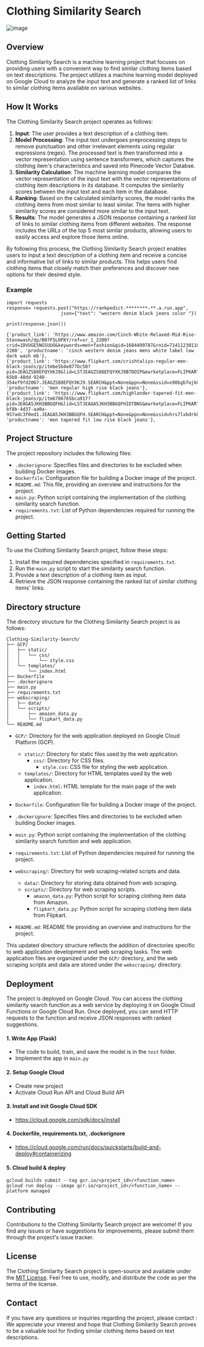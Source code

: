 # Clothing Similarity Search
![image](https://github.com/himan5hu31/Clothing-Similarity-Search/assets/130960032/9ad79965-9179-4999-8943-cb46dcead056)

## Overview

Clothing Similarity Search is a machine learning project that focuses on providing users with a convenient way to find similar clothing items based on text descriptions. The project utilizes a machine learning model deployed on Google Cloud to analyze the input text and generate a ranked list of links to similar clothing items available on various websites.

## How It Works

The Clothing Similarity Search project operates as follows:

1. **Input**: The user provides a text description of a clothing item.
2. **Model Processing**: The input text undergoes preprocessing steps to remove punctuation and other irrelevant elements using regular expressions (regex). The processed text is then transformed into a vector representation using sentence transformers, which captures the clothing item's characteristics and saved into Pinecode Vector Databse.
3. **Similarity Calculation**: The machine learning model compares the vector representation of the input text with the vector representations of clothing item descriptions in its database. It computes the similarity scores between the input text and each item in the database.
4. **Ranking**: Based on the calculated similarity scores, the model ranks the clothing items from most similar to least similar. The items with higher similarity scores are considered more similar to the input text.
5. **Results**: The model generates a JSON response containing a ranked list of links to similar clothing items from different websites. The response includes the URLs of the top 5 most similar products, allowing users to easily access and explore those items online.

By following this process, the Clothing Similarity Search project enables users to input a text description of a clothing item and receive a concise and informative list of links to similar products. This helps users find clothing items that closely match their preferences and discover new options for their desired style.
### Example
```
import requests
response= requests.post("https://rankpedict-********-**.a.run.app",
                    json={"text": "western denim black jeans color "})
                    
print(response.json())

{'product_link': 'https://www.amazon.com/Cinch-White-Relaxed-Mid-Rise-Stonewash/dp/B07F5LHFKY/ref=sr_1_2200?crid=1DVUGE5NG5UUO&keywords=men+fashion&qid=1684499787&rnid=7141123011&s=apparel&sprefix=menfashion%2Caps%2C282&sr=1-2200', 'productname': 'cinch western denim jeans mens white label low dark wash mb'}, 
{'product_link': 'https://www.flipkart.com/crishtaliyo-regular-men-black-jeans/p/itmbe5b4e877bc50?pid=JEAGZS88EFQYXKJ9&lid=LSTJEAGZS88EFQYXKJ9B7OOIP&marketplace=FLIPKART&store=clo&srno=b_20_779&otracker=browse&fm=organic&iid=d54f2af1-65b8-48dd-9240-354ef9fd2067.JEAGZS88EFQYXKJ9.SEARCH&ppt=None&ppn=None&ssid=o98bgb7ojk0000001684497563652', 'productname': 'men regular high rise black jeans'},
{'product_link': 'https://www.flipkart.com/highlander-tapered-fit-men-black-jeans/p/itm6706765bca917?pid=JEAGA5JKH3BBGQFH&lid=LSTJEAGA5JKH3BBGQFHIDTBNS&marketplace=FLIPKART&store=clo%2Fvua&srno=b_8_309&otracker=browse&fm=organic&iid=61d2aecd-bf8b-4d37-aa0a-957adc3f0ed1.JEAGA5JKH3BBGQFH.SEARCH&ppt=None&ppn=None&ssid=hrs7lxbdrk0000001684505882013', 'productname': 'men tapered fit low rise black jeans'},
```
## Project Structure

The project repository includes the following files:

- `.dockerignore`: Specifies files and directories to be excluded when building Docker images.
- `Dockerfile`: Configuration file for building a Docker image of the project.
- `README.md`: This file, providing an overview and instructions for the project.
- `main.py`: Python script containing the implementation of the clothing similarity search function.
- `requirements.txt`: List of Python dependencies required for running the project.

## Getting Started

To use the Clothing Similarity Search project, follow these steps:

1. Install the required dependencies specified in `requirements.txt`.
2. Run the `main.py` script to start the similarity search function.
3. Provide a text description of a clothing item as input.
4. Retrieve the JSON response containing the ranked list of similar clothing items' links.

## Directory structure

The directory structure for the Clothing Similarity Search project is as follows:

```
Clothing-Similarity-Search/
├── GCP/
│   ├── static/
│   │   └── css/
│   │       └── style.css
│   └── templates/
│       └── index.html
├── Dockerfile
├── .dockerignore
├── main.py
├── requirements.txt
├── webscraping/
│   ├── data/
│   └── scripts/
│       ├── amazon_data.py
│       └── flipkart_data.py
└── README.md
```

- `GCP/`: Directory for the web application deployed on Google Cloud Platform (GCP).
  - `static/`: Directory for static files used by the web application.
    - `css/`: Directory for CSS files.
      - `style.css`: CSS file for styling the web application.
  - `templates/`: Directory for HTML templates used by the web application.
    - `index.html`: HTML template for the main page of the web application.

- `Dockerfile`: Configuration file for building a Docker image of the project.

- `.dockerignore`: Specifies files and directories to be excluded when building Docker images.

- `main.py`: Python script containing the implementation of the clothing similarity search function and web application.

- `requirements.txt`: List of Python dependencies required for running the project.

- `webscraping/`: Directory for web scraping-related scripts and data.
  - `data/`: Directory for storing data obtained from web scraping.
  - `scripts/`: Directory for web scraping scripts.
    - `amazon_data.py`: Python script for scraping clothing item data from Amazon.
    - `flipkart_data.py`: Python script for scraping clothing item data from Flipkart.

- `README.md`: README file providing an overview and instructions for the project.

This updated directory structure reflects the addition of directories specific to web application development and web scraping tasks. The web application files are organized under the `GCP/` directory, and the web scraping scripts and data are stored under the `webscraping/` directory.


## Deployment

The project is deployed on Google Cloud. You can access the clothing similarity search function as a web service by deploying it on Google Cloud Functions or Google Cloud Run. Once deployed, you can send HTTP requests to the function and receive JSON responses with ranked suggestions.
#### 1. Write App (Flask)
- The code to build, train, and save the model is in the `test` folder.
- Implement the app in `main.py`
#### 2. Setup Google Cloud 
- Create new project
- Activate Cloud Run API and Cloud Build API

#### 3. Install and init Google Cloud SDK
- https://cloud.google.com/sdk/docs/install

#### 4. Dockerfile, requirements.txt, .dockerignore
- https://cloud.google.com/run/docs/quickstarts/build-and-deploy#containerizing

#### 5. Cloud build & deploy
```
gcloud builds submit --tag gcr.io/<project_id>/<function_name>
gcloud run deploy --image gcr.io/<project_id>/<function_name> --platform managed
```
## Contributing

Contributions to the Clothing Similarity Search project are welcome! If you find any issues or have suggestions for improvements, please submit them through the project's issue tracker.

## License

The Clothing Similarity Search project is open-source and available under the [MIT License](LICENSE). Feel free to use, modify, and distribute the code as per the terms of the license.

## Contact

If you have any questions or inquiries regarding the project, please contact :
We appreciate your interest and hope that Clothing Similarity Search proves to be a valuable tool for finding similar clothing items based on text descriptions.
